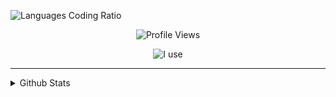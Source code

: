 ![Languages Coding Ratio](https://wakatime.com/share/@018d9414-9aad-4570-b5c3-bc3d4e8eb114/31d0b850-a0e9-4a19-a067-92cd7e1d5153.svg)

<div align="center">
  
 ![Profile Views](https://komarev.com/ghpvc/?username=aryxst)
  
 ![I use](https://skillicons.dev/icons?i=rust,bun,vscode,tailwind,svelte)
</div>

---


<details>
  <summary>Github Stats</summary>
  
  <img height="180em" src="https://github-readme-stats.vercel.app/api/top-langs/?username=Aryxst&layout=compact&theme=onedark"/>
  <img height="180em" src="https://github-readme-stats.vercel.app/api?username=aryxst&theme=onedark&show_icons=true"/>
  
</details>
